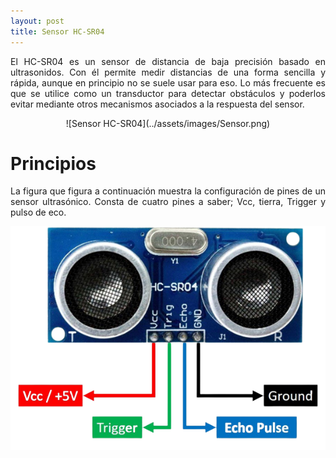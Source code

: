 ```yaml
---
layout: post
title: Sensor HC-SR04
---
```

<p style="text-align: justify;">El HC-SR04 es un sensor de distancia de baja precisión basado en ultrasonidos. Con él permite medir distancias de una forma sencilla y rápida, aunque en principio no se suele usar para eso. Lo más frecuente es que se utilice como un transductor para detectar obstáculos y poderlos evitar mediante otros mecanismos asociados a la respuesta del sensor.</p>

<p style="text-align: center;">
![Sensor HC-SR04](../assets/images/Sensor.png)
</p>

# Principios
<p style="text-align: justify;">
La figura que figura a continuación muestra la configuración de pines de un sensor ultrasónico. Consta de cuatro pines a saber; Vcc, tierra, Trigger y pulso de eco.
</p>

<p align = "center">
  <img src= "../assets/images/SensorPines.png" alt = "Pines del sensor."/>
</p>
